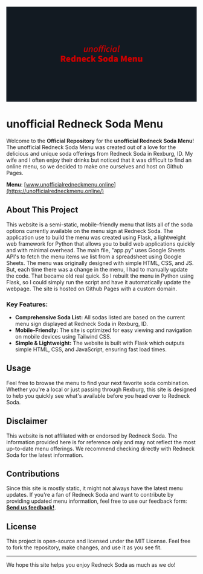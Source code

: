 [![unofficialLogo](images/unofficialLogo.png)](https://unofficialredneckmenu.online/)

# unofficial Redneck Soda Menu

Welcome to the **Official Repository** for the **unofficial Redneck Soda Menu**! The unofficial Redneck Soda Menu was created out of a love for the delicious and unique soda offerings from Redneck Soda in Rexburg, ID. My wife and I often enjoy their drinks but noticed that it was difficult to find an online menu, so we decided to make one ourselves and host on Github Pages.

**Menu**: [www.unofficialredneckmenu.online](https://unofficialredneckmenu.online/)

## About This Project

This website is a semi-static, mobile-friendly menu that lists all of the soda options currently available on the menu sign at Redneck Soda. The application use to build the menu was created using Flask, a lightweight web framework for Python that allows you to build web applications quickly and with minimal overhead. The main file, "app.py" uses Google Sheets API's to fetch the menu items we list from a spreadsheet using Google Sheets. The menu was originally designed with simple HTML, CSS, and JS. But, each time there was a change in the menu, I had to manually update the code. That became old real quick. So I rebuilt the menu in Python using Flask, so I could simply run the script and have it automatically update the webpage. The site is hosted on Github Pages with a custom domain. 

### Key Features:
- **Comprehensive Soda List:** All sodas listed are based on the current menu sign displayed at Redneck Soda in Rexburg, ID.
- **Mobile-Friendly:** The site is optimized for easy viewing and navigation on mobile devices using Tailwind CSS.
- **Simple & Lightweight:** The website is built with Flask which outputs simple HTML, CSS, and JavaScript, ensuring fast load times.

## Usage

Feel free to browse the menu to find your next favorite soda combination. Whether you're a local or just passing through Rexburg, this site is designed to help you quickly see what's available before you head over to Redneck Soda.

## Disclaimer

This website is not affiliated with or endorsed by Redneck Soda. The information provided here is for reference only and may not reflect the most up-to-date menu offerings. We recommend checking directly with Redneck Soda for the latest information.

## Contributions

Since this site is mostly static, it might not always have the latest menu updates. If you're a fan of Redneck Soda and want to contribute by providing updated menu information, feel free to use our feedback form: **[Send us feedback!](https://forms.gle/dLCSiHa66eu9bgfE8)**.

## License

This project is open-source and licensed under the MIT License. Feel free to fork the repository, make changes, and use it as you see fit.

---

We hope this site helps you enjoy Redneck Soda as much as we do!
